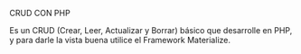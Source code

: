CRUD CON PHP

Es un CRUD (Crear, Leer, Actualizar y Borrar) básico que desarrolle en PHP, 
y para darle la vista buena utilice el Framework Materialize.
